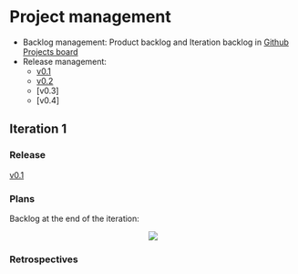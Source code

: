 # Project management

- Backlog management: Product backlog and Iteration backlog in [Github Projects board](https://github.com/LEIC-ES-2021-22/3LEIC04T2/projects/1?query=is%3Aopen+sort%3Aupdated-desc)
- Release management:
    - [v0.1](https://github.com/LEIC-ES-2021-22/3LEIC04T2/releases/tag/v0.1)
    - [v0.2](https://github.com/LEIC-ES-2021-22/3LEIC04T2/releases/tag/v0.2)
    - [v0.3]
    - [v0.4]

## Iteration 1

### Release

[v0.1](https://github.com/LEIC-ES-2021-22/3LEIC04T2/releases/tag/v0.1)

### Plans

Backlog at the end of the iteration:

<p align="center" justify="center">
    <img src="https://github.com/LEIC-ES-2021-22/3LEIC04T2/blob/main/images/backlog1_end.png"/>
</p>

### Retrospectives


